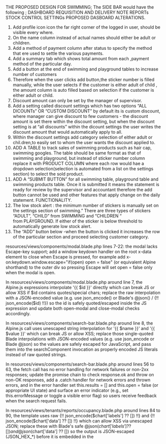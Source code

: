 THE PROPOSED DESIGN FOR SWIMMING; 
The SIDE BAR would have the following ; 
DASHBOARD 
REQUISITION AND DELIVERY NOTE 
REPORTs 
STOCK CONTROL 
SETTINGs 
PROPOSED DASBOARD ALTERATIONS. 
1. Add profile icon icon the far right corner of the logged in user, should be visible every 
where. 
2. On the name column instead of actual names should either be adult or children. 
3. Add a method of payment column after status to specify the method that ere used to settle 
the various payments. 
4. Add a summary tab which shows total amount from each ,payment method of the particular 
day. 
5. Add a button at the end of swimming and playground tables to increase number of 
customers 
6. Therefore when the user clicks add button,the sticker number is filled manually, while the 
user selects if the customer is either adult of child , the amount column is auto filled based 
on selection if the customer is either adult or child. 
7. Discount amount  can only be set by the manager of supervisor. 
8. Add a setting called discount settings which has two options “ALL DICOUNTs” OR 
“CUSTOM DISCOUNT” by default its is custom discount, where manager can give 
discount to few customers - the discount amount is set there within the discount setting, but 
when the discount  setting is at “all discounts” within the dicount settings the user writes 
the discount amount that would automatically apply to all. 
9. Within the discount settings add category selection of either adult or chil.dren,to easily 
set to whom the user wants the discount applied to. 
10.  ADD A TABLE to track sales of swimming products such as hair cap, swimming googles. 
The table should be same format as that of swimming and playground, but instead of 
sticker number column replace it with PRODUCT COLUMN where each row would hae a 
dropdown selection(selection is automated from a list on the settings section)  to select the sold 
product.  
11. ADD A “SUBMIT BUTTON” for all swimming table, playground table and swimming 
products table. Once it is submitted it means the statement is ready for review by the 
supervisor and accountant therefore the add button cannot be used and other features that 
apply change on the daily statement. 
FUNCTIONALITY. 
1.  The low stock alert : the minimum number of stickers is manually set on the settings 
section of swimming.” 
There are three types of stickers “ADULT”, “CHILD” from SWIMMING and “CHILDREN “      
from PLAYGROUND. 
If either of the sticker is below threshold  to automatically generate low stock alert. 
2. The “ADD” button below -when the button is clicked it increases the row of the particular 
section and proceed selecting customer category.

resources/views/components/modal.blade.php lines 7-22: the modal lacks
Escape-key support; add a window keydown handler on the root x-data element to
close when Escape is pressed, for example add
x-on:keydown.window.escape="if(open) open = false" (or equivalent Alpine
shorthand) to the outer div so pressing Escape will set open = false only when
the modal is open.

In resources/views/components/modal.blade.php around line 7, the Alpine.js
expressions interpolate '{{ $id }}' directly which can break JS or allow XSS if
$id contains quotes/special chars; replace the raw interpolation with a
JSON-encoded value (e.g. use json_encode() or Blade's @json() / {!!
json_encode($id) !!}) so the id is safely quoted/escaped inside the JS
expression and update both open-modal and close-modal checks accordingly.

In resources/views/components/search-bar.blade.php around line 8, the Alpine.js
call uses unescaped string interpolation for '{{ $name }}' and '{{ $value }}'
which can break JS or allow XSS; replace those single-quoted Blade
interpolations with JSON-encoded values (e.g. use json_encode or Blade @json) so
the values are safely escaped for JavaScript, and pass them into the
searchComponent invocation as properly encoded JS literals instead of raw quoted
strings.

In resources/views/components/search-bar.blade.php around lines 56 to 63, the
fetch call has no error handling for network failures or non-2xx responses;
update the promise chain to check response.ok and throw on non-OK responses, add
a .catch handler for network errors and thrown errors, and in the error handler
set this.results = [] and this.open = false (or appropriate UI state) and
surface an error indicator (e.g., set this.errorMessage or toggle a visible
error flag) so users receive feedback when the search request fails.

In resources/views/tenants/reports/occupancy.blade.php around lines 84 to 90,
the template uses raw {!! json_encode($chart['labels'] ?? []) !!} and {!!
json_encode($chart['data'] ?? []) !!} which can allow XSS via unescaped JSON;
replace these with Blade's safe @json($chart['labels'] ?? []) and
@json($chart['data'] ?? []) so the output is JSON-escaped (JSON_HEX_*) before it
is embedded in the <script> block.

In resources/views/tenants/reports/reservations.blade.php around lines 91-99 and
110-119 the template is embedding raw JSON using {!! json_encode(...) !!} inside
a script which risks XSS; replace those instances with Blade’s @json(...) helper
(e.g. @json($chart['trend']['labels'] ?? []) and @json($chart['trend']['data']
?? [])) so the output is safely encoded with JSON_HEX_* flags, keeping the rest
of the chart config unchanged.

In resources/views/tenants/reservations/create.blade.php around lines 71 to 73,
the checkbox inputs bind to Alpine's x-model but are missing an HTML name
attribute so checked values won't be posted to PHP; add name="room_ids[]" to the
input element (keeping the existing :value and x-model) so the server receives
an array of selected room IDs.

